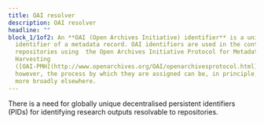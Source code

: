 ```yaml
---
title: OAI resolver
description: OAI resolver
headline: ""
block_1/1of2: An **OAI (Open Archives Initiative) identifier** is a unique
  identifier of a metadata record. OAI identifiers are used in the context of
  repositories using  the Open Archives Initiative Protocol for Metadata
  Harvesting
  ([OAI-PMH](http://www.openarchives.org/OAI/openarchivesprotocol.html)),
  however, the process by which they are assigned can be, in principle, used
  more broadly elsewhere.
---
```

There is a need for globally unique decentralised persistent identifiers (PIDs) for identifying research outputs resolvable to repositories. 
